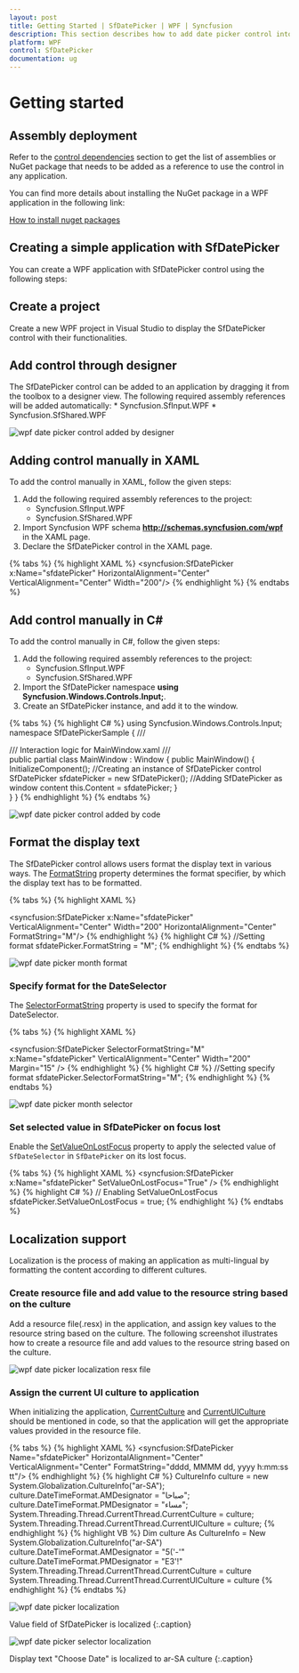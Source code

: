 ```yaml
---
layout: post
title: Getting Started | SfDatePicker | WPF | Syncfusion
description: This section describes how to add date picker control into wpf application.
platform: WPF
control: SfDatePicker
documentation: ug
---
```


# Getting started

## Assembly deployment

Refer to the [control dependencies](https://help.syncfusion.com/wpf/control-dependencies#sfdatepicker) section to get the list of assemblies or NuGet package that needs to be added as a reference to use the control in any application.

You can find more details about installing the NuGet package in a WPF application in the following link: 

[How to install nuget packages](https://help.syncfusion.com/wpf/nuget-packages)

## Creating a simple application with SfDatePicker

You can create a WPF application with SfDatePicker control using the following steps:

## Create a project

Create a new WPF project in Visual Studio to display the SfDatePicker control with their functionalities.

## Add control through designer

The SfDatePicker control can be added to an application by dragging it from the toolbox to a designer view. The following required assembly references will be added automatically:
    * Syncfusion.SfInput.WPF
    * Syncfusion.SfShared.WPF

![wpf date picker control added by designer](GettingStarted_images/wpf-date-picker-control-added-by-designer.png)

## Adding control manually in XAML

To add the control manually in XAML, follow the given steps:

1.	Add the following required assembly references to the project:
    * Syncfusion.SfInput.WPF
    * Syncfusion.SfShared.WPF
2.	Import Syncfusion WPF schema **http://schemas.syncfusion.com/wpf** in the XAML page.
3.	Declare the SfDatePicker control in the XAML page.

{% tabs %}
{% highlight XAML %}
<Window xmlns="http://schemas.microsoft.com/winfx/2006/xaml/presentation"
        xmlns:x="http://schemas.microsoft.com/winfx/2006/xaml"
        xmlns:syncfusion="http://schemas.syncfusion.com/wpf" 
        x:Class="SfDatePickerSample.MainWindow"
        Title="SfDatePicker Sample" Height="350" Width="525">
    <Grid>
        <!-- Adding SfDatePicker control -->
        <syncfusion:SfDatePicker x:Name="sfdatePicker" HorizontalAlignment="Center"  VerticalAlignment="Center" Width="200"/>
    </Grid>
</Window>
{% endhighlight %}
{% endtabs %}

## Add control manually in C\#

To add the control manually in C#, follow the given steps:

1.	Add the following required assembly references to the project:
    * Syncfusion.SfInput.WPF
    * Syncfusion.SfShared.WPF
2.	Import the SfDatePicker namespace **using Syncfusion.Windows.Controls.Input;**.
3.	Create an SfDatePicker instance, and add it to the window.

{% tabs %}
{% highlight C# %}
using Syncfusion.Windows.Controls.Input;
namespace SfDatePickerSample
{
    /// <summary>
    /// Interaction logic for MainWindow.xaml
    /// </summary>
    public partial class MainWindow : Window
    {
        public MainWindow()
        {
            InitializeComponent();
	        //Creating an instance of SfDatePicker control
	        SfDatePicker sfdatePicker = new SfDatePicker();
            //Adding SfDatePicker as window content
		    this.Content = sfdatePicker;
        }       
    }
}
{% endhighlight %}
{% endtabs %}

![wpf date picker control added by code](GettingStarted_images/wpf-date-picker.png)

## Format the display text

The SfDatePicker control allows users format the display text in various ways. The [FormatString](https://help.syncfusion.com/cr/wpf/Syncfusion.SfInput.Wpf~Syncfusion.Windows.Controls.Input.SfDatePicker~FormatString.html) property determines the format specifier, by which the display text has to be formatted.

{% tabs %}
{% highlight XAML %}
<!-- Setting format -->
<syncfusion:SfDatePicker x:Name="sfdatePicker" VerticalAlignment="Center" Width="200" HorizontalAlignment="Center" FormatString="M"/>
{% endhighlight %}
{% highlight C# %}
//Setting format
sfdatePicker.FormatString = "M";
{% endhighlight %}
{% endtabs %}

![wpf date picker month format](GettingStarted_images/wpf-date-picker-format.png)

### Specify format for the DateSelector

The [SelectorFormatString](https://help.syncfusion.com/cr/wpf/Syncfusion.SfInput.Wpf~Syncfusion.Windows.Controls.Input.SfDatePicker~SelectorFormatString.html) property is used to specify the format for DateSelector.

{% tabs %}
{% highlight XAML %}
<!-- Setting specify format -->
<syncfusion:SfDatePicker SelectorFormatString="M" x:Name="sfdatePicker" VerticalAlignment="Center"  Width="200" Margin="15" />
{% endhighlight  %}
{% highlight C# %}
//Setting specify format 
sfdatePicker.SelectorFormatString="M";
{% endhighlight  %}
{% endtabs %}

![wpf date picker month selector](GettingStarted_images/wpf-date-picker-month-format.png)

### Set selected value in SfDatePicker on focus lost

Enable the [SetValueOnLostFocus](https://help.syncfusion.com/cr/wpf/Syncfusion.SfInput.Wpf~Syncfusion.Windows.Controls.Input.SfDatePicker~SetValueOnLostFocus.html) property to apply the selected value of `SfDateSelector` in `SfDatePicker` on its lost focus. 

{% tabs %}
{% highlight XAML %}
<syncfusion:SfDatePicker x:Name="sfdatePicker" SetValueOnLostFocus="True" />
{% endhighlight %}
{% highlight C# %}
// Enabling SetValueOnLostFocus
sfdatePicker.SetValueOnLostFocus = true;
{% endhighlight %}
{% endtabs %}

## Localization support

Localization is the process of making an application as multi-lingual by formatting the content according to different cultures.

### Create resource file and add value to the resource string based on the culture

Add a resource file(.resx) in the application, and assign key values to the resource string based on the culture. The following screenshot illustrates how to create a resource file and add values to the resource string based on the culture. 

![wpf date picker localization resx file](GettingStarted_images/wpf-date-picker-localization-resource-file.png)

### Assign the current UI culture to application

When initializing the application, [CurrentCulture](https://docs.microsoft.com/en-us/dotnet/api/system.globalization.cultureinfo.currentculture?view=netframework-4.7.2) and [CurrentUICulture](https://docs.microsoft.com/en-us/dotnet/api/system.threading.thread.currentuiculture?view=netframework-4.7.2) should be mentioned in code, so that the application will get the appropriate values provided in the resource file.

{% tabs %}
{% highlight XAML %}
<syncfusion:SfDatePicker Name="sfdatePicker" HorizontalAlignment="Center" VerticalAlignment="Center" FormatString="dddd, MMMM dd, yyyy h:mm:ss tt"/>
{% endhighlight %}
{% highlight C# %}
CultureInfo culture = new System.Globalization.CultureInfo("ar-SA");
culture.DateTimeFormat.AMDesignator = "صباحا";
culture.DateTimeFormat.PMDesignator = "مساء";
System.Threading.Thread.CurrentThread.CurrentCulture = culture;
System.Threading.Thread.CurrentThread.CurrentUICulture = culture;
{% endhighlight %}
{% highlight VB %}
Dim culture As CultureInfo = New System.Globalization.CultureInfo("ar-SA")
culture.DateTimeFormat.AMDesignator = "5('-'"
culture.DateTimeFormat.PMDesignator = "E3'!"
System.Threading.Thread.CurrentThread.CurrentCulture = culture
System.Threading.Thread.CurrentThread.CurrentUICulture = culture
{% endhighlight %}
{% endtabs %}

![wpf date picker localization](GettingStarted_images/wpf-date-picker-localization.png)

Value field of SfDatePicker is localized
{:.caption}

![wpf date picker selector localization](GettingStarted_images/wpf-date-picker-selection-field-localization.png)

Display text "Choose Date" is localized to ar-SA culture
{:.caption}
